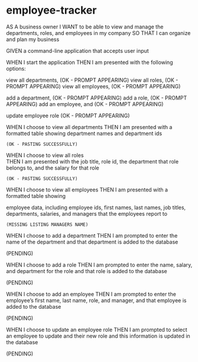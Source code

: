 # employee-tracker

AS A business owner
I WANT to be able to view and manage the departments, roles, and employees in my company
SO THAT I can organize and plan my business

GIVEN a command-line application that accepts user input

WHEN I start the application
THEN I am presented with the following options: 

  view all departments,   (OK - PROMPT APPEARING)
  view all roles,         (OK - PROMPT APPEARING)
  view all employees,     (OK - PROMPT APPEARING)
  
  add a department,       (OK - PROMPT APPEARING)
  add a role,             (OK - PROMPT APPEARING)
  add an employee, and    (OK - PROMPT APPEARING)
  
  update employee role    (OK - PROMPT APPEARING)

WHEN I choose to view all departments
THEN I am presented with a formatted 
table showing 
  department names and 
  department ids  

    (OK - PASTING SUCCESSFULLY)      

WHEN I choose to view all roles   
THEN I am presented with the 
  job title, 
  role id, the 
  department that role belongs to, and the 
  salary for that role     

    (OK - PASTING SUCCESSFULLY) 

WHEN I choose to view all employees
THEN I am presented with a formatted table showing 

  employee data, including employee ids, first names, last names, job titles, departments, salaries, and 
  managers that the employees report to 
  
    (MISSING LISTING MANAGERS NAME)

WHEN I choose to add a department
THEN I am prompted to enter the 
  name of the department and that department is added to the database

  (PENDING)

WHEN I choose to add a role
THEN I am prompted to enter the 
  name, 
  salary, and 
  department for the role and that role is added to the database

(PENDING)
  
WHEN I choose to add an employee
THEN I am prompted to enter the employee’s 
  first name, 
  last name, 
  role, and 
  manager, and that employee is added to the database

(PENDING)
  
WHEN I choose to update an employee role
THEN I am prompted to select an 
  employee to update and 
  their new role and this information is updated in the database

(PENDING)
  